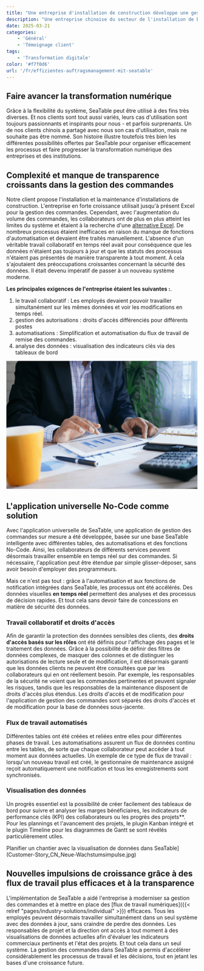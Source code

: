 ```yaml
---
title: "Une entreprise d'installation de construction développe une gestion efficace des commandes avec SeaTable"
description: "Une entreprise chinoise du secteur de l'installation de bâtiments a utilisé SeaTable pour revoir la gestion de ses commandes et a ainsi réussi sa transformation numérique. Il en résulte un système de gestion moderne et très efficace avec une application universelle."
date: 2025-03-21
categories:
    - 'Général'
    - 'Témoignage client'
tags:
    - 'Transformation digitale'
color: '#f7f0d6'
url: '/fr/effizientes-auftragsmanagement-mit-seatable'
---
```


## Faire avancer la transformation numérique

Grâce à la flexibilité du système, SeaTable peut être utilisé à des fins très diverses. Et nos clients sont tout aussi variés, leurs cas d'utilisation sont toujours passionnants et inspirants pour nous - et parfois surprenants. Un de nos clients chinois a partagé avec nous son cas d'utilisation, mais ne souhaite pas être nommé. Son histoire illustre toutefois très bien les différentes possibilités offertes par SeaTable pour organiser efficacement les processus et faire progresser la transformation numérique des entreprises et des institutions.

## Complexité et manque de transparence croissants dans la gestion des commandes

Notre client propose l'installation et la maintenance d'installations de construction. L'entreprise en forte croissance utilisait jusqu'à présent Excel pour la gestion des commandes. Cependant, avec l'augmentation du volume des commandes, les collaborateurs ont de plus en plus atteint les limites du système et étaient à la recherche d'une [alternative Excel](https://seatable.com/excel-alternative/). De nombreux processus étaient inefficaces en raison du manque de fonctions d'automatisation et devaient être traités manuellement. L'absence d'un véritable travail collaboratif en temps réel avait pour conséquence que les données n'étaient pas toujours à jour et que les statuts des processus n'étaient pas présentés de manière transparente à tout moment. À cela s'ajoutaient des préoccupations croissantes concernant la sécurité des données. Il était devenu impératif de passer à un nouveau système moderne.

**Les principales exigences de l'entreprise étaient les suivantes :**.

1. le travail collaboratif : Les employés devaient pouvoir travailler simultanément sur les mêmes données et voir les modifications en temps réel.
1. gestion des autorisations : droits d'accès différenciés pour différents postes
1. automatisations : Simplification et automatisation du flux de travail de remise des commandes.
1. analyse des données : visualisation des indicateurs clés via des tableaux de bord

![Application universelle sans code - Tablette avec statistiques](Customer-Story_CN_Datenvisualisierung.jpg)

## L'application universelle No-Code comme solution

Avec l'application universelle de SeaTable, une application de gestion des commandes sur mesure a été développée, basée sur une base SeaTable intelligente avec différentes tables, des automatisations et des fonctions No-Code. Ainsi, les collaborateurs de différents services peuvent désormais travailler ensemble en temps réel sur des commandes. Si nécessaire, l'application peut être étendue par simple glisser-déposer, sans avoir besoin d'employer des programmeurs.

Mais ce n'est pas tout : grâce à l'automatisation et aux fonctions de notification intégrées dans SeaTable, les processus ont été accélérés. Des données visuelles **en temps réel** permettent des analyses et des processus de décision rapides. Et tout cela sans devoir faire de concessions en matière de sécurité des données.

### Travail collaboratif et droits d'accès

Afin de garantir la protection des données sensibles des clients, des **droits d'accès basés sur les rôles** ont été définis pour l'affichage des pages et le traitement des données. Grâce à la possibilité de définir des filtres de données complexes, de masquer des colonnes et de distinguer les autorisations de lecture seule et de modification, il est désormais garanti que les données clients ne peuvent être consultées que par les collaborateurs qui en ont réellement besoin. Par exemple, les responsables de la sécurité ne voient que les commandes pertinentes et peuvent signaler les risques, tandis que les responsables de la maintenance disposent de droits d'accès plus étendus. Les droits d'accès et de modification pour l'application de gestion des commandes sont séparés des droits d'accès et de modification pour la base de données sous-jacente.

### Flux de travail automatisés

Différentes tables ont été créées et reliées entre elles pour différentes phases de travail. Les automatisations assurent un flux de données continu entre les tables, de sorte que chaque collaborateur peut accéder à tout moment aux données actuelles. Un exemple de ce type de flux de travail : lorsqu'un nouveau travail est créé, le gestionnaire de maintenance assigné reçoit automatiquement une notification et tous les enregistrements sont synchronisés.

### Visualisation des données

Un progrès essentiel est la possibilité de créer facilement des tableaux de bord pour suivre et analyser les marges bénéficiaires, les indicateurs de performance clés (KPI) des collaborateurs ou les progrès des projets\*\*. Pour les plannings et l'avancement des projets, le plugin Kanban intégré et le plugin Timeline pour les diagrammes de Gantt se sont révélés particulièrement utiles.

Planifier un chantier avec la visualisation de données dans SeaTable](Customer-Story_CN_Neue-Wachstumsimpulse.jpg)

## Nouvelles impulsions de croissance grâce à des flux de travail plus efficaces et à la transparence

L'implémentation de SeaTable a aidé l'entreprise à moderniser sa gestion des commandes et à mettre en place des [flux de travail numériques]({{< relref "pages/industry-solutions/individual" >}}) efficaces. Tous les employés peuvent désormais travailler simultanément dans un seul système avec des données à jour, sans craindre de perdre des données. Les responsables de projet et la direction ont accès à tout moment à des visualisations de données actuelles afin d'évaluer les indicateurs commerciaux pertinents et l'état des projets. Et tout cela dans un seul système. La gestion des commandes dans SeaTable a permis d'accélérer considérablement les processus de travail et les décisions, tout en jetant les bases d'une croissance future.
